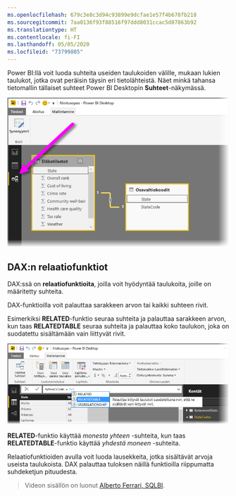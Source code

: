 ```yaml
---
ms.openlocfilehash: 679c3e8c3d94c93899e9dcfae1e57f4b678fb218
ms.sourcegitcommit: 7aa0136f93f88516f97ddd8031ccac5d07863b92
ms.translationtype: HT
ms.contentlocale: fi-FI
ms.lasthandoff: 05/05/2020
ms.locfileid: "73799805"
---
```

Power BI:llä voit luoda suhteita useiden taulukoiden välille, mukaan lukien taulukot, jotka ovat peräisin täysin eri tietolähteistä. Näet minkä tahansa tietomallin tällaiset suhteet Power BI Desktopin **Suhteet**-näkymässä.

![](media/7-5-table-relationships-and-dax/dax-relationships_1.png)

## <a name="dax-relational-functions"></a>DAX:n relaatiofunktiot
DAX:ssä on **relaatiofunktioita**, joilla voit hyödyntää taulukoita, joille on määritetty suhteita.

DAX-funktioilla voit palauttaa sarakkeen arvon tai kaikki suhteen rivit.

Esimerkiksi **RELATED**-funktio seuraa suhteita ja palauttaa sarakkeen arvon, kun taas **RELATEDTABLE** seuraa suhteita ja palauttaa koko taulukon, joka on suodatettu sisältämään vain liittyvät rivit.

![](media/7-5-table-relationships-and-dax/dax-relationships_2.png)

**RELATED**-funktio käyttää *monesta yhteen* -suhteita, kun taas **RELATEDTABLE**-funktio käyttää *yhdestä moneen* -suhteita.

Relaatiofunktioiden avulla voit luoda lausekkeita, jotka sisältävät arvoja useista taulukoista. DAX palauttaa tuloksen näillä funktioilla riippumatta suhdeketjun pituudesta.

> Videon sisällön on luonut [Alberto Ferrari, SQLBI](https://www.sqlbi.com/learning-dax).
> 
> 

